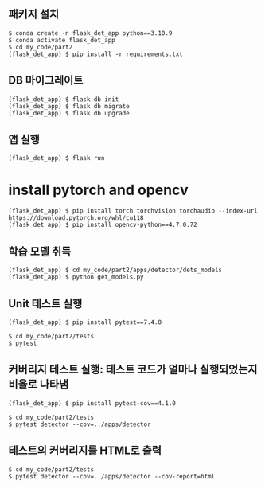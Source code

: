 ## 패키지 설치

```commandline
$ conda create -n flask_det_app python==3.10.9
$ conda activate flask_det_app
$ cd my_code/part2
(flask_det_app) $ pip install -r requirements.txt
```

## DB 마이그레이트

```commandline
(flask_det_app) $ flask db init
(flask_det_app) $ flask db migrate
(flask_det_app) $ flask db upgrade
```

## 앱 실행

```commandline
(flask_det_app) $ flask run
```

# install pytorch and opencv

```commandline
(flask_det_app) $ pip install torch torchvision torchaudio --index-url https://download.pytorch.org/whl/cu118
(flask_det_app) $ pip install opencv-python==4.7.0.72
```

## 학습 모델 취득

```commandline
(flask_det_app) $ cd my_code/part2/apps/detector/dets_models
(flask_det_app) $ python get_models.py
```


## Unit 테스트 실행

```commandline
(flask_det_app) $ pip install pytest==7.4.0
```

```commandline
$ cd my_code/part2/tests
$ pytest
```

## 커버리지 테스트 실행: 테스트 코드가 얼마나 실행되었는지 비율로 나타냄

```commandline
(flask_det_app) $ pip install pytest-cov==4.1.0
```

```commandline
$ cd my_code/part2/tests
$ pytest detector --cov=../apps/detector
```

## 테스트의 커버리지를 HTML로 출력

```commandline
$ cd my_code/part2/tests
$ pytest detector --cov=../apps/detector --cov-report=html
```
